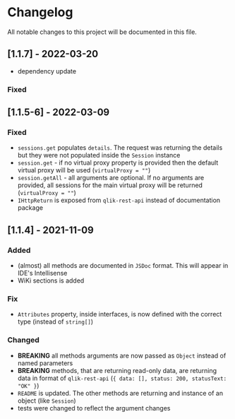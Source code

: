 # Changelog

All notable changes to this project will be documented in this file.

## [1.1.7] - 2022-03-20

- dependency update

### Fixed

## [1.1.5-6] - 2022-03-09

### Fixed

- `sessions.get` populates `details`. The request was returning the details but they were not populated inside the `Session` instance
- `session.get` - if no virtual proxy property is provided then the default virtual proxy will be used (`virtualProxy = ""`)
- `session.getAll` - all arguments are optional. If no arguments are provided, all sessions for the main virtual proxy will be returned (`virtualProxy = ""`)
- `IHttpReturn` is exposed from `qlik-rest-api` instead of documentation package

## [1.1.4] - 2021-11-09

### Added

- (almost) all methods are documented in `JSDoc` format. This will appear in IDE's Intellisense
- WiKi sections is added

### Fix

- `Attributes` property, inside interfaces, is now defined with the correct type (instead of `string[]`)

### Changed

- **BREAKING** all methods arguments are now passed as `Object` instead of named parameters
- **BREAKING** methods, that are returning read-only data, are returning data in format of `qlik-rest-api` (`{ data: [], status: 200, statusText: "OK" }`)
- `README` is updated. The other methods are returning and instance of an object (like `Session`)
- tests were changed to reflect the argument changes
